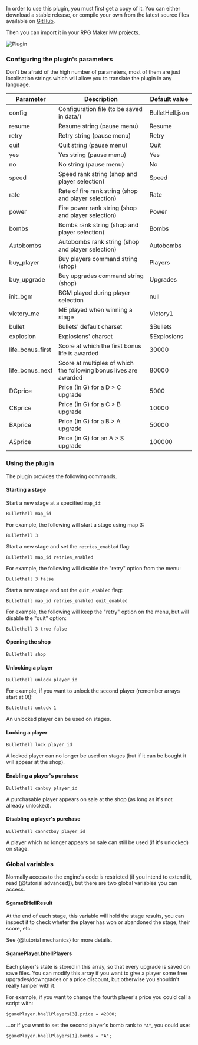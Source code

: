 In order to use this plugin, you must first get a copy of it.
You can either download a stable release, or compile your own from the latest source files available on [GitHub](http://github.com/HashakGik/BulletHell-RMMV).

Then you can import it in your RPG Maker MV projects.

![Plugin](plugin.png)

### Configuring the plugin's parameters

Don't be afraid of the high number of parameters, most of them are just localisation strings which will allow you to translate the plugin in any language.

| Parameter | Description | Default value |
|-----------|-------------|---------------|
| config | Configuration file (to be saved in data/) | BulletHell.json |
| resume | Resume string (pause menu) | Resume |
| retry | Retry string (pause menu) | Retry |
| quit | Quit string (pause menu) | Quit |
| yes | Yes string (pause menu) | Yes |
| no | No string (pause menu) | No |
| speed | Speed rank string (shop and player selection) | Speed |
| rate | Rate of fire rank string (shop and player selection) | Rate |
| power | Fire power rank string (shop and player selection) | Power |
| bombs | Bombs rank string (shop and player selection) | Bombs |
| Autobombs | Autobombs rank string (shop and player selection) | Autobombs |
| buy_player | Buy players command string (shop) | Players |
| buy_upgrade | Buy upgrades command string (shop) | Upgrades |
| init_bgm | BGM played during player selection | null |
| victory_me | ME played when winning a stage | Victory1 |
| bullet | Bullets' default charset | $Bullets |
| explosion | Explosions' charset | $Explosions |
| life_bonus_first | Score at which the first bonus life is awarded | 30000 |
| life_bonus_next | Score at multiples of which the following bonus lives are awarded | 80000 |
| DCprice | Price (in G) for a D > C upgrade | 5000 |
| CBprice | Price (in G) for a C > B upgrade | 10000 |
| BAprice | Price (in G) for a B > A upgrade | 50000 |
| ASprice | Price (in G) for an A > S upgrade | 100000 | 

### Using the plugin

The plugin provides the following commands.

#### Starting a stage

Start a new stage at a specified `map_id`:

    Bullethell map_id
    
For example, the following will start a stage using map 3: 

    Bullethell 3
    
Start a new stage and set the `retries_enabled` flag:

    Bullethell map_id retries_enabled
    
For example, the following will disable the "retry" option from the menu:

    Bullethell 3 false
    
Start a new stage and set the `quit_enabled` flag:

    Bullethell map_id retries_enabled quit_enabled
    
For example, the following will keep the "retry" option on the menu, but will disable the "quit" option:

    Bullethell 3 true false
    
#### Opening the shop

    Bullethell shop
    
#### Unlocking a player

    Bullethell unlock player_id
    
For example, if you want to unlock the second player (remember arrays start at 0!):

    Bullethell unlock 1
    
An unlocked player can be used on stages.

#### Locking a player

    Bullethell lock player_id
    
A locked player can no longer be used on stages (but if it can be bought it will appear at the shop).

#### Enabling a player's purchase

    Bullethell canbuy player_id
    
A purchasable player appears on sale at the shop (as long as it's not already unlocked).

#### Disabling a player's purchase

    Bullethell cannotbuy player_id
    
A player which no longer appears on sale can still be used (if it's  unlocked) on stage.


### Global variables

Normally access to the engine's code is restricted (if you intend to extend it, read {@tutorial advanced}), but there are two global variables you can access.

#### $gameBHellResult

At the end of each stage, this variable will hold the stage results, you can inspect it to check wheter the player has won or abandoned the stage, their score, etc.

See {@tutorial mechanics} for more details.

#### $gamePlayer.bhellPlayers 

Each player's state is stored in this array, so that every upgrade is saved on save files.
You can modify this array if you want to give a player some free upgrades/downgrades or a price discount, but otherwise you shouldn't really tamper with it.

For example, if you want to change the fourth player's price you could call a script with:

    $gamePlayer.bhellPlayers[3].price = 42000;
    
...or if you want to set the second player's bomb rank to `"A"`, you could use:

    $gamePlayer.bhellPlayers[1].bombs = "A"; 